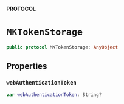 **PROTOCOL**

# `MKTokenStorage`

```swift
public protocol MKTokenStorage: AnyObject
```

## Properties
### `webAuthenticationToken`

```swift
var webAuthenticationToken: String?
```
